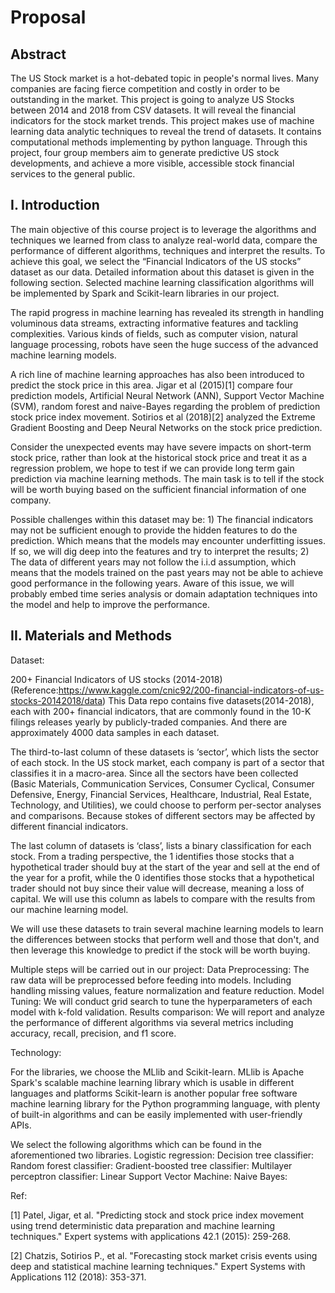 
Proposal
===
Abstract
---
The US Stock market is a hot-debated topic in people's normal lives. Many companies are facing fierce competition and costly in order to be outstanding in the market. This project is going to analyze US Stocks between 2014 and 2018 from CSV datasets. It will reveal the financial indicators for the stock market trends. This project makes use of machine learning data analytic techniques to reveal the trend of datasets. It contains computational methods implementing by python language. Through this project, four group members aim to generate predictive US stock developments, and achieve a more visible, accessible stock financial services to the general public.

I. Introduction
---
The main objective of this course project is to leverage the algorithms and techniques we learned from class to analyze real-world data, compare the performance of different algorithms, techniques and interpret the results. To achieve this goal, we select the “Financial Indicators of the US stocks” dataset as our data. Detailed information about this dataset is given in the following section. Selected machine learning classification algorithms will be implemented by Spark and Scikit-learn libraries in our project. 

The rapid progress in machine learning has revealed its strength in handling voluminous data streams, extracting informative features and tackling complexities. Various kinds of fields, such as computer vision, natural language processing, robots have seen the huge success of the advanced machine learning models.

A rich line of machine learning approaches has also been introduced to predict the stock price in this area. Jigar et al (2015)[1] compare four prediction models, Artificial Neural Network (ANN), Support Vector Machine (SVM), random forest and naive-Bayes regarding the problem of prediction stock price index movement. Sotirios et al (2018)[2] analyzed the Extreme Gradient Boosting and Deep Neural Networks on the stock price prediction.

Consider the unexpected events may have severe impacts on short-term stock price, 
rather than look at the historical stock price and treat it as a regression problem, we hope to test if we can provide long term gain prediction via machine learning methods. The main task is to tell if the stock will be worth buying based on the sufficient financial information of one company.
 
Possible challenges within this dataset may be: 1) The financial indicators may not be sufficient enough to provide the hidden features to do the prediction. Which means that the models may encounter underfitting issues. If so, we will dig deep into the features and try to interpret the results;  2) The data of different years may not follow the i.i.d assumption, which means that the models trained on the past years may not be able to achieve good performance in the following years. Aware of this issue, we will probably embed time series analysis or domain adaptation techniques into the model and help to improve the performance.


II. Materials and Methods 
---
Dataset:

200+ Financial Indicators of US stocks (2014-2018) (Reference:https://www.kaggle.com/cnic92/200-financial-indicators-of-us-stocks-20142018/data)
This Data repo contains five datasets(2014-2018), each with 200+ financial indicators, that are commonly found in the 10-K filings releases yearly by publicly-traded companies. And there are approximately 4000 data samples in each dataset.

The third-to-last column of these datasets is ‘sector’, which lists the sector of each stock. In the US stock market, each company is part of a sector that classifies it in a macro-area. Since all the sectors have been collected (Basic Materials, Communication Services, Consumer Cyclical, Consumer Defensive, Energy, Financial Services, Healthcare, Industrial, Real Estate, Technology, and Utilities), we could choose to perform per-sector analyses and comparisons. Because stokes of different sectors may be affected by different financial indicators. 

The last column of datasets is ‘class’, lists a binary classification for each stock. From a trading perspective, the 1 identifies those stocks that a hypothetical trader should buy at the start of the year and sell at the end of the year for a profit, while the 0 identifies those stocks that a hypothetical trader should not buy since their value will decrease, meaning a loss of capital. We will use this column as labels to compare with the results from our machine learning model.

We will use these datasets to train several machine learning models to learn the differences between stocks that perform well and those that don't, and then leverage this knowledge to predict if the stock will be worth buying.

Multiple steps will be carried out in our project:
Data Preprocessing: The raw data will be preprocessed before feeding into models. Including handling missing values, feature normalization and feature reduction.
Model Tuning: We will conduct grid search to tune the hyperparameters of each model with k-fold validation.
Results comparison: We will report and analyze the performance of different algorithms via several metrics including accuracy, recall, precision, and f1 score.

Technology:

For the libraries, we choose the MLlib and Scikit-learn.
MLlib is Apache Spark's scalable machine learning library which is usable in different languages and platforms
Scikit-learn is another popular free software machine learning library for the Python programming language, with plenty of built-in algorithms and can be easily implemented with user-friendly APIs.

We select the following algorithms which can be found in the aforementioned two libraries.
Logistic regression:
Decision tree classifier:
Random forest classifier:
Gradient-boosted tree classifier:
Multilayer perceptron classifier:
Linear Support Vector Machine:
Naive Bayes:

Ref:

[1] Patel, Jigar, et al. "Predicting stock and stock price index movement using trend deterministic data preparation and machine learning techniques." Expert systems with applications 42.1 (2015): 259-268.

[2] Chatzis, Sotirios P., et al. "Forecasting stock market crisis events using deep and statistical machine learning techniques." Expert Systems with Applications 112 (2018): 353-371.

